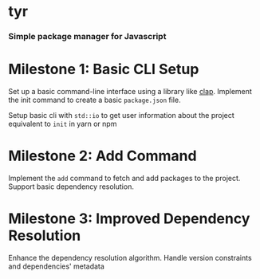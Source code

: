 # tyr

### Simple package manager for Javascript

# Milestone 1: Basic CLI Setup

Set up a basic command-line interface using a library like [clap](https://docs.rs/clap/latest/clap/).
Implement the init command to create a basic `package.json` file.

Setup basic cli with `std::io` to get user information
about the project equivalent to `init` in yarn or npm

# Milestone 2: Add Command

Implement the `add` command to fetch and add packages to the project.
Support basic dependency resolution.

# Milestone 3: Improved Dependency Resolution

Enhance the dependency resolution algorithm.
Handle version constraints and dependencies' metadata
